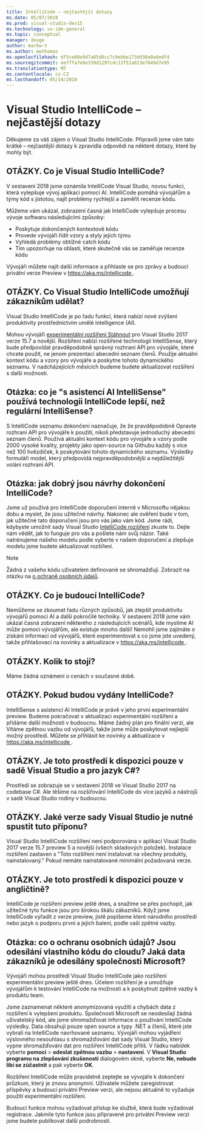 ```yaml
---
title: IntelliCode – nejčastější dotazy
ms.date: 05/07/2018
ms.prod: visual-studio-dev15
ms.technology: vs-ide-general
ms.topic: conceptual
manager: douge
author: markw-t
ms.author: mwthomas
ms.openlocfilehash: df5ce60e9d7a05d8cc7c9ebbe173dd30a0a0edf4
ms.sourcegitcommit: eefffa7ebe339d1297cdc12f51a813e7849d7e95
ms.translationtype: MT
ms.contentlocale: cs-CZ
ms.lasthandoff: 05/14/2018
---
```

# Visual Studio IntelliCode – nejčastější dotazy

Děkujeme za váš zájem o Visual Studio IntelliCode. Připravili jsme vám tato krátké – nejčastější dotazy k zpravidla odpovědi na některé dotazy, které by mohly být.

## OTÁZKY. Co je Visual Studio IntelliCode?

V sestavení 2018 jsme oznámila IntelliCode Visual Studio, novou funkci, která vylepšuje vývoj aplikací pomocí AI. IntelliCode pomáhá vývojářům a týmy kód s jistotou, najít problémy rychlejší a zaměřit recenze kódu.

Můžeme vám ukázal, zobrazení časná jak IntelliCode vylepšuje procesu vývoje softwaru následujícími způsoby:

- Poskytuje dokončených kontextově kódu
- Provede vývojáři řídit vzory a styly jejich týmu
- Vyhledá problémy obtížné catch kódu
- Tím upozorňuje na oblasti, které skutečně vás se zaměřuje recenze kódu

Vývojáři můžete najít další informace a přihlaste se pro zprávy a budoucí privátní verze Preview v [ https://aka.ms/intellicode ](https://aka.ms/intellicode).

## OTÁZKY. Co Visual Studio IntelliCode umožňují zákazníkům udělat?

Visual Studio IntelliCode je po řadu funkcí, která nabízí nové zvýšení produktivity prostřednictvím umělé intelligence (AI).

Mohou vývojáři [experimentální rozšíření Stáhnout](https://go.microsoft.com/fwlink/?linkid=872707) pro Visual Studio 2017 verze 15.7 a novější. Rozšíření nabízí rozšířené technologii IntelliSense, který bude předpovídat pravděpodobně správný rozhraní API pro vývojáře, které chcete použít, ne jenom prezentací abecední seznam členů. Použije aktuální kontext kódu a vzory pro vývojáře a poskytne tohoto dynamického seznamu. V nadcházejících měsících budeme budete aktualizovat rozšíření s další možnosti.

## Otázka: co je "s asistencí AI IntelliSense" používá technologii IntelliCode lepší, než regulární IntelliSense?

S IntelliCode seznamu dokončení naznačuje, že že pravděpodobně Opravte rozhraní API pro vývojáře k použití, nikoli představuje jednoduchý abecední seznam členů. Používá aktuální kontext kódu pro vývojáře a vzory podle 2000 vysoké kvality, projekty jako open-source na Githubu každý s více než 100 hvězdiček, k poskytování tohoto dynamického seznamu. Výsledky formuláři model, který předpovídá nejpravděpodobnější a nejdůležitější volání rozhraní API.

## Otázka: jak dobrý jsou návrhy dokončení IntelliCode?

Jsme už používá pro IntelliCode doporučení interně v Microsoftu nějakou dobu a myslet, že jsou užitečné návrhy. Nakonec ale ověření bude v tom, jak užitečné tato doporučení jsou pro vás jako vám kód. Jsme rádi, kdybyste umožnit sady Visual Studio [IntelliCode rozšíření](https://go.microsoft.com/fwlink/?linkid=872707) zkuste to. Dejte nám vědět, jak to funguje pro vás a pošlete nám svůj názor. Také natrénujeme našeho modelu podle vyberte v našem doporučení a zlepšuje modelu jsme budete aktualizovat rozšíření.

> [!NOTE]
> Žádná z vašeho kódu uživatelem definované se shromažďují. Zobrazit na otázku na [o ochraně osobních údajů](#privacy).

## OTÁZKY. Co je budoucí IntelliCode?

Nemůžeme se zkoumat řadu různých způsobů, jak zlepšit produktivitu vývojářů pomocí AI a další pokročilé techniky. V sestavení 2018 jsme vám ukázal časná zobrazení některého z následujících scénářů, kde myslíme AI může pomoci vývojářům, ale existuje mnoho další! Nemohli jsme zajímáte o získání informací od vývojářů, které experimentovat s co jsme jste uvedený, takže přihlašovací na novinky a aktualizace v [ https://aka.ms/intellicode ](https://aka.ms/intellicode).

## OTÁZKY. Kolik to stojí?

Máme žádná oznámení o cenách v současné době.

## OTÁZKY. Pokud budou vydány IntelliCode?

IntelliSense s asistencí AI IntelliCode je právě v jeho první experimentální preview. Budeme pokračovat v aktualizaci experimentální rozšíření a přidáme další možnosti v budoucnu. Máme žádný plán pro finální verzi, ale Vítáme zpětnou vazbu od vývojářů, takže jsme může poskytovat nejlepší možný prostředí. Můžete se přihlásit ke novinky a aktualizace v [ https://aka.ms/intellicode ](https://aka.ms/intellicode).

## OTÁZKY. Je toto prostředí k dispozici pouze v sadě Visual Studio a pro jazyk C#?

Prostředí se zobrazuje se v sestavení 2018 ve Visual Studio 2017 na codebase C#. Ale těšíme na rozšiřování IntelliCode do více jazyků a nástrojů v sadě Visual Studio rodiny v budoucnu.

## OTÁZKY. Jaké verze sady Visual Studio je nutné spustit tuto příponu?

Visual Studio IntelliCode rozšíření není podporována v aplikaci Visual Studio 2017 verze 15.7 preview 5 a novější (všech skladových položek). Instalace rozšíření zastaven s "Toto rozšíření není instalovat na všechny produkty, nainstalovaný." Pokud nemáte nainstalované minimální požadovaná verze.

## OTÁZKY. Je toto prostředí k dispozici pouze v angličtině?

IntelliCode je rozšíření preview ještě dnes, a snažíme se přes pochopit, jak užitečné tyto funkce jsou pro širokou škálu zákazníků. Když jsme IntelliCode vyřadit z verze preview, jistě popíšeme které národního prostředí nebo jazyk o podporu první a jejich balení, podle vaší zpětné vazby. 

## <a name="privacy"/> Otázka: co o ochranu osobních údajů? Jsou odesílání vlastního kódu do cloudu? Jaká data zákazníků je odesílány společnosti Microsoft?

Vývojáři mohou prostředí Visual Studio IntelliCode jako rozšíření experimentální preview ještě dnes. Účelem rozšíření je a umožňuje vývojářům k testování IntelliCode na možnosti a k poskytnutí zpětné vazby k produktu team.

Jsme zaznamenat některé anonymizovaná využití a chybách data z rozšíření k vylepšení produktu. Společnosti Microsoft se neodesílají žádná uživatelský kód, ale jsme shromažďovat informace o používání IntelliCode výsledky. Data obsahují pouze open source a typy .NET a členů, které jste vybrali na IntelliCode navrhované seznamu. Vývojáři mohou vyjádření výslovného nesouhlasu s shromažďování dat sady Visual Studio, který vypne shromažďování dat pro rozšíření IntelliCode příliš. V řádku nabídek vyberte **pomoci** > **odeslat zpětnou vazbu** > **nastavení**. V **Visual Studio programu na zlepšování zkušeností** dialogovém okně, vyberte **Ne, nebude líbí se zúčastnit** a pak vyberte **OK**.

Rozšíření IntelliCode může pravidelně zeptejte se vývojáře k dokončení průzkum, který je znovu anonymní. Uživatele můžete zaregistrovat příspěvky a budoucí privátní Preview verzi, ale nejsou aktuálně to vyžaduje použití experimentální rozšíření.

Budoucí funkce mohou vyžadovat přístup ke službě, která bude vyžadovat registrace. Jakmile tyto funkce jsou připravené pro privátní Preview verzi jsme budete publikovat další podrobnosti.
